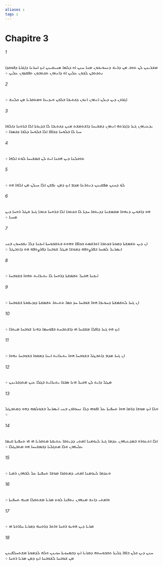 ```yaml
---
aliases : 
tags : 
---
```


# Chapitre 3

###### 1
ܡܫܪܝܢܢ ܠܢ ܬܘܒ ܡܢ ܕܪܝܫ ܕܢܚܘܝܟܘܢ ܡܢܐ ܚܢܢ ܐܘ ܕܠܡܐ ܤܢܝܩܝܢܢ ܐܝܟ ܐܚܪܢܐ ܕܐܓܪܬܐ ܕܦܘܩܕܐ ܢܬܟܬܒܢ ܠܟܘܢ ܥܠܝܢ ܐܘ ܕܐܢܬܘܢ ܬܟܬܒܘܢ ܬܦܩܕܘܢ ܥܠܝܢ ܀
###### 2
ܐܓܪܬܢ ܕܝܢ ܕܝܠܢ ܐܢܬܘܢ ܐܢܘܢ ܕܟܬܝܒܐ ܒܠܒܢ ܘܝܕܝܥܐ ܘܡܬܩܪܝܐ ܡܢ ܟܠܢܫ ܀
###### 3
ܝܕܥܝܬܘܢ ܓܝܪ ܕܐܓܪܬܗ ܐܢܬܘܢ ܕܡܫܝܚܐ ܕܐܫܬܡܫܬ ܡܢܢ ܕܟܬܝܒܐ ܠܐ ܒܕܝܘܬܐ ܐܠܐ ܒܪܘܚܐ ܕܐܠܗܐ ܚܝܐ ܠܐ ܒܠܘܚܐ ܕܟܐܦܐ ܐܠܐ ܒܠܘܚܐ ܕܠܒܐ ܕܒܤܪܐ ܀
###### 4
ܬܘܟܠܢܐ ܕܝܢ ܗܟܢܐ ܐܝܬ ܠܢ ܒܡܫܝܚܐ ܠܘܬ ܐܠܗܐ ܀
###### 5
ܠܘ ܕܚܢܢ ܤܦܩܝܢܢ ܕܢܬܪܥܐ ܡܕܡ ܐܝܟ ܕܡܢ ܢܦܫܢ ܐܠܐ ܚܝܠܢ ܡܢ ܐܠܗܐ ܗܘ ܀
###### 6
ܗܘ ܕܐܫܘܝܢ ܕܢܗܘܐ ܡܫܡܫܢܐ ܕܕܝܬܩܐ ܚܕܬܐ ܠܐ ܒܟܬܒܐ ܐܠܐ ܒܪܘܚܐ ܟܬܒܐ ܓܝܪ ܩܛܠ ܪܘܚܐ ܕܝܢ ܡܚܝܐ ܀
###### 7
ܐܢ ܕܝܢ ܬܫܡܫܬܐ ܕܡܘܬܐ ܒܟܬܒܐ ܐܬܪܫܡܬ ܒܟܐܦܐ ܘܗܘܬ ܒܬܫܒܘܚܬܐ ܐܝܟܢܐ ܕܠܐ ܢܫܟܚܘܢ ܒܢܝ ܐܝܤܪܝܠ ܠܡܚܪ ܒܦܪܨܘܦܗ ܕܡܘܫܐ ܡܛܠ ܫܘܒܚܐ ܕܦܪܨܘܦܗ ܗܘ ܕܐܬܒܛܠ ܀
###### 8
ܐܝܟܢܐ ܗܟܝܠ ܬܫܡܫܬܐ ܕܪܘܚܐ ܠܐ ܝܬܝܪܐܝܬ ܬܗܘܐ ܒܫܘܒܚܐ ܀
###### 9
ܐܢ ܓܝܪ ܠܬܫܡܫܬܐ ܕܚܘܝܒܐ ܗܘܐ ܫܘܒܚܐ ܚܕ ܟܡܐ ܬܬܝܬܪ ܬܫܡܫܬܐ ܕܙܕܝܩܘܬܐ ܒܫܘܒܚܐ ܀
###### 10
ܐܝܟ ܗܘ ܓܝܪ ܕܐܦܠܐ ܡܫܒܚܐ ܗܝ ܕܐܫܬܒܚܬ ܒܦܘܚܡܐ ܕܗܢܐ ܫܘܒܚܐ ܡܝܬܪܐ ܀
###### 11
ܐܢ ܓܝܪ ܡܕܡ ܕܐܬܒܛܠ ܒܫܘܒܚܐ ܗܘܐ ܝܬܝܪܐܝܬ ܐܝܢܐ ܕܡܩܘܐ ܒܫܘܒܚܐ ܢܗܘܐ ܀
###### 12
ܡܛܠ ܕܐܝܬ ܠܢ ܗܟܝܠ ܗܢܐ ܤܒܪܐ ܝܬܝܪܐܝܬ ܒܓܠܐ ܥܝܢ ܡܬܕܒܪܝܢܢ ܀
###### 13
ܘܠܐ ܐܝܟ ܡܘܫܐ ܕܪܡܐ ܗܘܐ ܬܚܦܝܬܐ ܥܠ ܐܦܘܗܝ ܕܠܐ ܢܚܘܪܘܢ ܒܢܝ ܐܝܤܪܝܠ ܒܫܘܠܡܗ ܕܗܘ ܕܡܬܒܛܠ ܀
###### 14
ܐܠܐ ܐܬܥܘܪܘ ܒܡܕܥܝܗܘܢ ܥܕܡܐ ܓܝܪ ܠܝܘܡܢܐ ܐܡܬܝ ܕܕܝܬܩܐ ܥܬܝܩܬܐ ܡܬܩܪܝܐ ܗܝ ܗܝ ܬܚܦܝܬܐ ܩܝܡܐ ܥܠܝܗܘܢ ܘܠܐ ܡܬܓܠܝܐ ܕܒܡܫܝܚܐ ܗܘ ܡܬܒܛܠܐ ܀
###### 15
ܘܥܕܡܐ ܠܝܘܡܢܐ ܐܡܬܝ ܕܡܬܩܪܐ ܡܘܫܐ ܬܚܦܝܬܐ ܥܠ ܠܒܗܘܢ ܪܡܝܐ ܀
###### 16
ܘܐܡܬܝ ܕܐܢܫ ܡܢܗܘܢ ܢܬܦܢܐ ܠܘܬ ܡܪܝܐ ܡܫܬܩܠܐ ܡܢܗ ܬܚܦܝܬܐ ܀
###### 17
ܡܪܝܐ ܕܝܢ ܗܘܝܘ ܪܘܚܐ ܘܐܬܪ ܕܪܘܚܗ ܕܡܪܝܐ ܚܐܪܘܬܐ ܗܝ ܀
###### 18
ܚܢܢ ܕܝܢ ܟܠܢ ܒܐܦܐ ܓܠܝܬܐ ܬܫܒܘܚܬܗ ܕܡܪܝܐ ܐܝܟ ܕܒܡܚܙܝܬܐ ܚܙܝܢܢ ܘܠܗ ܠܕܡܘܬܐ ܡܫܬܚܠܦܝܢܢ ܡܢ ܫܘܒܚܐ ܠܫܘܒܚܐ ܐܝܟ ܕܡܢ ܡܪܝܐ ܪܘܚܐ ܀
